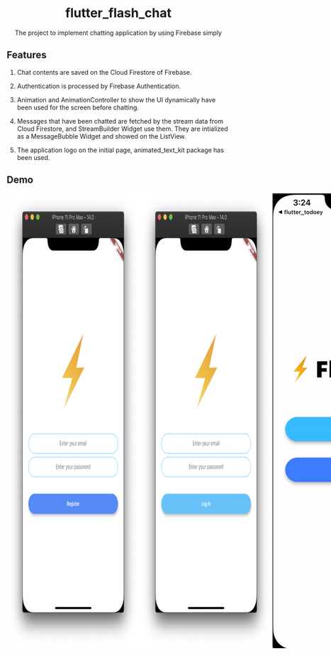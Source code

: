 <h1 align="center">flutter_flash_chat</h1>
<div align="center">
    The project to implement chatting application by using Firebase simply
</div>

## Features

1. Chat contents are saved on the Cloud Firestore of Firebase.

2. Authentication is processed by Firebase Authentication.

3. Animation and AnimationController to show the UI dynamically have been used for the screen before chatting.

4. Messages that have been chatted are fetched by the stream data from Cloud Firestore, and StreamBuilder Widget use them. They are intialized as a MessageBubble Widget and showed on the ListView.

5. The application logo on the initial page, animated_text_kit package has been used.

## Demo

<div style="display:flex" align="center">
    <img src="images/1.png" alt="1" width="300" />
    <img src="images/2.png" alt="2" width="300" />
    <img src="images/3.gif" alt="3" width="600" />
    <img src="images/4.gif" alt="4" width="600" />
</div>
